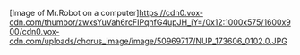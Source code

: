 [Image of Mr.Robot on a computer]https://cdn0.vox-cdn.com/thumbor/zwxsYuVah6rcFIPqhfG4upJH_iY=/0x12:1000x575/1600x900/cdn0.vox-cdn.com/uploads/chorus_image/image/50969717/NUP_173606_0102.0.JPG
